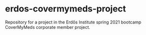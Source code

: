 # erdos-covermymeds-project
Repository for a project in the Erdős Institute spring 2021 bootcamp CoverMyMeds corporate member project.
